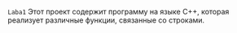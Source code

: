 `Laba1`
Этот проект содержит программу на языке C++, которая реализует различные функции, связанные со строками.
